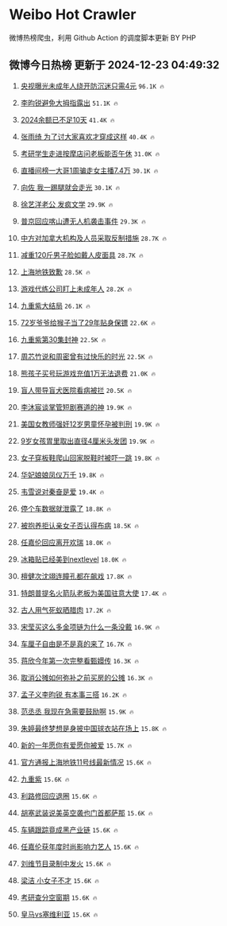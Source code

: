 # Weibo Hot Crawler 



微博热榜爬虫，利用 Github Action 的调度脚本更新 BY PHP 


## 微博今日热榜 更新于 2024-12-23 04:49:32 
1. [央视曝光未成年人绕开防沉迷只需4元](https://s.weibo.com/weibo?q=%23%E5%A4%AE%E8%A7%86%E6%9B%9D%E5%85%89%E6%9C%AA%E6%88%90%E5%B9%B4%E4%BA%BA%E7%BB%95%E5%BC%80%E9%98%B2%E6%B2%89%E8%BF%B7%E5%8F%AA%E9%9C%804%E5%85%83%23&t=31&band_rank=1&Refer=top) `96.1K 🔥` 

1. [李昀锐避免大拇指露出](https://s.weibo.com/weibo?q=%23%E6%9D%8E%E6%98%80%E9%94%90%E9%81%BF%E5%85%8D%E5%A4%A7%E6%8B%87%E6%8C%87%E9%9C%B2%E5%87%BA%23&t=31&band_rank=2&Refer=top) `51.1K 🔥` 

1. [2024余额已不足10天](https://s.weibo.com/weibo?q=%232024%E4%BD%99%E9%A2%9D%E5%B7%B2%E4%B8%8D%E8%B6%B310%E5%A4%A9%23&t=31&band_rank=3&Refer=top) `41.4K 🔥` 

1. [张雨绮 为了讨大家喜欢才穿成这样](https://s.weibo.com/weibo?q=%E5%BC%A0%E9%9B%A8%E7%BB%AE%20%E4%B8%BA%E4%BA%86%E8%AE%A8%E5%A4%A7%E5%AE%B6%E5%96%9C%E6%AC%A2%E6%89%8D%E7%A9%BF%E6%88%90%E8%BF%99%E6%A0%B7&t=31&band_rank=4&Refer=top) `40.4K 🔥` 

1. [考研学生走进按摩店问老板能否午休](https://s.weibo.com/weibo?q=%23%E8%80%83%E7%A0%94%E5%AD%A6%E7%94%9F%E8%B5%B0%E8%BF%9B%E6%8C%89%E6%91%A9%E5%BA%97%E9%97%AE%E8%80%81%E6%9D%BF%E8%83%BD%E5%90%A6%E5%8D%88%E4%BC%91%23&t=31&band_rank=5&Refer=top) `31.0K 🔥` 

1. [直播间榜一大哥1周骗走女主播7.4万](https://s.weibo.com/weibo?q=%23%E7%9B%B4%E6%92%AD%E9%97%B4%E6%A6%9C%E4%B8%80%E5%A4%A7%E5%93%A51%E5%91%A8%E9%AA%97%E8%B5%B0%E5%A5%B3%E4%B8%BB%E6%92%AD7.4%E4%B8%87%23&t=31&band_rank=6&Refer=top) `30.1K 🔥` 

1. [向佐 我一踢腿就会走光](https://s.weibo.com/weibo?q=%E5%90%91%E4%BD%90%20%E6%88%91%E4%B8%80%E8%B8%A2%E8%85%BF%E5%B0%B1%E4%BC%9A%E8%B5%B0%E5%85%89&t=31&band_rank=7&Refer=top) `30.1K 🔥` 

1. [徐艺洋老公 发疯文学](https://s.weibo.com/weibo?q=%E5%BE%90%E8%89%BA%E6%B4%8B%E8%80%81%E5%85%AC%20%E5%8F%91%E7%96%AF%E6%96%87%E5%AD%A6&t=31&band_rank=8&Refer=top) `29.9K 🔥` 

1. [普京回应喀山遭无人机袭击事件](https://s.weibo.com/weibo?q=%23%E6%99%AE%E4%BA%AC%E5%9B%9E%E5%BA%94%E5%96%80%E5%B1%B1%E9%81%AD%E6%97%A0%E4%BA%BA%E6%9C%BA%E8%A2%AD%E5%87%BB%E4%BA%8B%E4%BB%B6%23&t=31&band_rank=9&Refer=top) `29.3K 🔥` 

1. [中方对加拿大机构及人员采取反制措施](https://s.weibo.com/weibo?q=%23%E4%B8%AD%E6%96%B9%E5%AF%B9%E5%8A%A0%E6%8B%BF%E5%A4%A7%E6%9C%BA%E6%9E%84%E5%8F%8A%E4%BA%BA%E5%91%98%E9%87%87%E5%8F%96%E5%8F%8D%E5%88%B6%E6%8E%AA%E6%96%BD%23&t=31&band_rank=10&Refer=top) `28.7K 🔥` 

1. [减重120斤男子脸如戴人皮面具](https://s.weibo.com/weibo?q=%23%E5%87%8F%E9%87%8D120%E6%96%A4%E7%94%B7%E5%AD%90%E8%84%B8%E5%A6%82%E6%88%B4%E4%BA%BA%E7%9A%AE%E9%9D%A2%E5%85%B7%23&t=31&band_rank=11&Refer=top) `28.7K 🔥` 

1. [上海地铁致歉](https://s.weibo.com/weibo?q=%23%E4%B8%8A%E6%B5%B7%E5%9C%B0%E9%93%81%E8%87%B4%E6%AD%89%23&t=31&band_rank=12&Refer=top) `28.5K 🔥` 

1. [游戏代练公司盯上未成年人](https://s.weibo.com/weibo?q=%23%E6%B8%B8%E6%88%8F%E4%BB%A3%E7%BB%83%E5%85%AC%E5%8F%B8%E7%9B%AF%E4%B8%8A%E6%9C%AA%E6%88%90%E5%B9%B4%E4%BA%BA%23&t=31&band_rank=13&Refer=top) `28.2K 🔥` 

1. [九重紫大结局](https://s.weibo.com/weibo?q=%23%E4%B9%9D%E9%87%8D%E7%B4%AB%E5%A4%A7%E7%BB%93%E5%B1%80%23&t=31&band_rank=14&Refer=top) `26.1K 🔥` 

1. [72岁爷爷给猴子当了29年贴身保镖](https://s.weibo.com/weibo?q=%2372%E5%B2%81%E7%88%B7%E7%88%B7%E7%BB%99%E7%8C%B4%E5%AD%90%E5%BD%93%E4%BA%8629%E5%B9%B4%E8%B4%B4%E8%BA%AB%E4%BF%9D%E9%95%96%23&t=31&band_rank=15&Refer=top) `22.6K 🔥` 

1. [九重紫第30集封神](https://s.weibo.com/weibo?q=%23%E4%B9%9D%E9%87%8D%E7%B4%AB%E7%AC%AC30%E9%9B%86%E5%B0%81%E7%A5%9E%23&t=31&band_rank=16&Refer=top) `22.5K 🔥` 

1. [周芯竹说和周密曾有过快乐的时光](https://s.weibo.com/weibo?q=%23%E5%91%A8%E8%8A%AF%E7%AB%B9%E8%AF%B4%E5%92%8C%E5%91%A8%E5%AF%86%E6%9B%BE%E6%9C%89%E8%BF%87%E5%BF%AB%E4%B9%90%E7%9A%84%E6%97%B6%E5%85%89%23&t=31&band_rank=17&Refer=top) `22.5K 🔥` 

1. [熊孩子买号玩游戏充值1万无法退费](https://s.weibo.com/weibo?q=%23%E7%86%8A%E5%AD%A9%E5%AD%90%E4%B9%B0%E5%8F%B7%E7%8E%A9%E6%B8%B8%E6%88%8F%E5%85%85%E5%80%BC1%E4%B8%87%E6%97%A0%E6%B3%95%E9%80%80%E8%B4%B9%23&t=31&band_rank=18&Refer=top) `21.0K 🔥` 

1. [盲人带导盲犬医院看病被拦](https://s.weibo.com/weibo?q=%23%E7%9B%B2%E4%BA%BA%E5%B8%A6%E5%AF%BC%E7%9B%B2%E7%8A%AC%E5%8C%BB%E9%99%A2%E7%9C%8B%E7%97%85%E8%A2%AB%E6%8B%A6%23&t=31&band_rank=19&Refer=top) `20.5K 🔥` 

1. [李沐宸谈掌管短剧赛道的神](https://s.weibo.com/weibo?q=%23%E6%9D%8E%E6%B2%90%E5%AE%B8%E8%B0%88%E6%8E%8C%E7%AE%A1%E7%9F%AD%E5%89%A7%E8%B5%9B%E9%81%93%E7%9A%84%E7%A5%9E%23&t=31&band_rank=20&Refer=top) `19.9K 🔥` 

1. [美国女教师强奸12岁男童怀孕被判刑](https://s.weibo.com/weibo?q=%23%E7%BE%8E%E5%9B%BD%E5%A5%B3%E6%95%99%E5%B8%88%E5%BC%BA%E5%A5%B812%E5%B2%81%E7%94%B7%E7%AB%A5%E6%80%80%E5%AD%95%E8%A2%AB%E5%88%A4%E5%88%91%23&t=31&band_rank=21&Refer=top) `19.9K 🔥` 

1. [9岁女孩胃里取出直径4厘米头发团](https://s.weibo.com/weibo?q=%239%E5%B2%81%E5%A5%B3%E5%AD%A9%E8%83%83%E9%87%8C%E5%8F%96%E5%87%BA%E7%9B%B4%E5%BE%844%E5%8E%98%E7%B1%B3%E5%A4%B4%E5%8F%91%E5%9B%A2%23&t=31&band_rank=22&Refer=top) `19.9K 🔥` 

1. [女子穿板鞋爬山回家脱鞋时被吓一跳](https://s.weibo.com/weibo?q=%23%E5%A5%B3%E5%AD%90%E7%A9%BF%E6%9D%BF%E9%9E%8B%E7%88%AC%E5%B1%B1%E5%9B%9E%E5%AE%B6%E8%84%B1%E9%9E%8B%E6%97%B6%E8%A2%AB%E5%90%93%E4%B8%80%E8%B7%B3%23&t=31&band_rank=23&Refer=top) `19.8K 🔥` 

1. [华妃娘娘凤仪万千](https://s.weibo.com/weibo?q=%E5%8D%8E%E5%A6%83%E5%A8%98%E5%A8%98%E5%87%A4%E4%BB%AA%E4%B8%87%E5%8D%83&t=31&band_rank=24&Refer=top) `19.8K 🔥` 

1. [韦雪说对秦奋是爱](https://s.weibo.com/weibo?q=%23%E9%9F%A6%E9%9B%AA%E8%AF%B4%E5%AF%B9%E7%A7%A6%E5%A5%8B%E6%98%AF%E7%88%B1%23&t=31&band_rank=25&Refer=top) `19.4K 🔥` 

1. [停个车数据就泄露了](https://s.weibo.com/weibo?q=%23%E5%81%9C%E4%B8%AA%E8%BD%A6%E6%95%B0%E6%8D%AE%E5%B0%B1%E6%B3%84%E9%9C%B2%E4%BA%86%23&t=31&band_rank=26&Refer=top) `18.8K 🔥` 

1. [被抱养拒认亲女子否认得布病](https://s.weibo.com/weibo?q=%23%E8%A2%AB%E6%8A%B1%E5%85%BB%E6%8B%92%E8%AE%A4%E4%BA%B2%E5%A5%B3%E5%AD%90%E5%90%A6%E8%AE%A4%E5%BE%97%E5%B8%83%E7%97%85%23&t=31&band_rank=27&Refer=top) `18.5K 🔥` 

1. [任嘉伦回应离开欢瑞](https://s.weibo.com/weibo?q=%E4%BB%BB%E5%98%89%E4%BC%A6%E5%9B%9E%E5%BA%94%E7%A6%BB%E5%BC%80%E6%AC%A2%E7%91%9E&t=31&band_rank=28&Refer=top) `18.0K 🔥` 

1. [冰箱贴已经美到nextlevel](https://s.weibo.com/weibo?q=%23%E5%86%B0%E7%AE%B1%E8%B4%B4%E5%B7%B2%E7%BB%8F%E7%BE%8E%E5%88%B0nextlevel%23&t=31&band_rank=29&Refer=top) `18.0K 🔥` 

1. [檀健次沈翊连瞳孔都在飙戏](https://s.weibo.com/weibo?q=%E6%AA%80%E5%81%A5%E6%AC%A1%E6%B2%88%E7%BF%8A%E8%BF%9E%E7%9E%B3%E5%AD%94%E9%83%BD%E5%9C%A8%E9%A3%99%E6%88%8F&t=31&band_rank=30&Refer=top) `17.8K 🔥` 

1. [特朗普提名火箭队老板为美国驻意大使](https://s.weibo.com/weibo?q=%23%E7%89%B9%E6%9C%97%E6%99%AE%E6%8F%90%E5%90%8D%E7%81%AB%E7%AE%AD%E9%98%9F%E8%80%81%E6%9D%BF%E4%B8%BA%E7%BE%8E%E5%9B%BD%E9%A9%BB%E6%84%8F%E5%A4%A7%E4%BD%BF%23&t=31&band_rank=31&Refer=top) `17.4K 🔥` 

1. [古人用气死蚁晒腊肉](https://s.weibo.com/weibo?q=%23%E5%8F%A4%E4%BA%BA%E7%94%A8%E6%B0%94%E6%AD%BB%E8%9A%81%E6%99%92%E8%85%8A%E8%82%89%23&t=31&band_rank=32&Refer=top) `17.2K 🔥` 

1. [宋莹买这么多金项链为什么一条没戴](https://s.weibo.com/weibo?q=%E5%AE%8B%E8%8E%B9%E4%B9%B0%E8%BF%99%E4%B9%88%E5%A4%9A%E9%87%91%E9%A1%B9%E9%93%BE%E4%B8%BA%E4%BB%80%E4%B9%88%E4%B8%80%E6%9D%A1%E6%B2%A1%E6%88%B4&t=31&band_rank=33&Refer=top) `16.9K 🔥` 

1. [车厘子自由是不是真的来了](https://s.weibo.com/weibo?q=%23%E8%BD%A6%E5%8E%98%E5%AD%90%E8%87%AA%E7%94%B1%E6%98%AF%E4%B8%8D%E6%98%AF%E7%9C%9F%E7%9A%84%E6%9D%A5%E4%BA%86%23&t=31&band_rank=34&Refer=top) `16.7K 🔥` 

1. [蒋欣今年第一次完整看甄嬛传](https://s.weibo.com/weibo?q=%23%E8%92%8B%E6%AC%A3%E4%BB%8A%E5%B9%B4%E7%AC%AC%E4%B8%80%E6%AC%A1%E5%AE%8C%E6%95%B4%E7%9C%8B%E7%94%84%E5%AC%9B%E4%BC%A0%23&t=31&band_rank=35&Refer=top) `16.3K 🔥` 

1. [取消公摊如何弥补之前买房的公摊](https://s.weibo.com/weibo?q=%23%E5%8F%96%E6%B6%88%E5%85%AC%E6%91%8A%E5%A6%82%E4%BD%95%E5%BC%A5%E8%A1%A5%E4%B9%8B%E5%89%8D%E4%B9%B0%E6%88%BF%E7%9A%84%E5%85%AC%E6%91%8A%23&t=31&band_rank=36&Refer=top) `16.3K 🔥` 

1. [孟子义李昀锐 有本事三搭](https://s.weibo.com/weibo?q=%E5%AD%9F%E5%AD%90%E4%B9%89%E6%9D%8E%E6%98%80%E9%94%90%20%E6%9C%89%E6%9C%AC%E4%BA%8B%E4%B8%89%E6%90%AD&t=31&band_rank=37&Refer=top) `16.2K 🔥` 

1. [范丞丞 我现在急需要鼓励啊](https://s.weibo.com/weibo?q=%E8%8C%83%E4%B8%9E%E4%B8%9E%20%E6%88%91%E7%8E%B0%E5%9C%A8%E6%80%A5%E9%9C%80%E8%A6%81%E9%BC%93%E5%8A%B1%E5%95%8A&t=31&band_rank=38&Refer=top) `15.9K 🔥` 

1. [朱婷最终梦想是身披中国球衣站在场上](https://s.weibo.com/weibo?q=%23%E6%9C%B1%E5%A9%B7%E6%9C%80%E7%BB%88%E6%A2%A6%E6%83%B3%E6%98%AF%E8%BA%AB%E6%8A%AB%E4%B8%AD%E5%9B%BD%E7%90%83%E8%A1%A3%E7%AB%99%E5%9C%A8%E5%9C%BA%E4%B8%8A%23&t=31&band_rank=39&Refer=top) `15.8K 🔥` 

1. [新的一年愿你有爱愿你被爱](https://s.weibo.com/weibo?q=%23%E6%96%B0%E7%9A%84%E4%B8%80%E5%B9%B4%E6%84%BF%E4%BD%A0%E6%9C%89%E7%88%B1%E6%84%BF%E4%BD%A0%E8%A2%AB%E7%88%B1%23&t=31&band_rank=40&Refer=top) `15.7K 🔥` 

1. [官方通报上海地铁11号线最新情况](https://s.weibo.com/weibo?q=%23%E5%AE%98%E6%96%B9%E9%80%9A%E6%8A%A5%E4%B8%8A%E6%B5%B7%E5%9C%B0%E9%93%8111%E5%8F%B7%E7%BA%BF%E6%9C%80%E6%96%B0%E6%83%85%E5%86%B5%23&t=31&band_rank=41&Refer=top) `15.6K 🔥` 

1. [九重紫](https://s.weibo.com/weibo?q=%E4%B9%9D%E9%87%8D%E7%B4%AB&t=31&band_rank=42&Refer=top) `15.6K 🔥` 

1. [利路修回应退圈](https://s.weibo.com/weibo?q=%23%E5%88%A9%E8%B7%AF%E4%BF%AE%E5%9B%9E%E5%BA%94%E9%80%80%E5%9C%88%23&t=31&band_rank=43&Refer=top) `15.6K 🔥` 

1. [胡塞武装说美英空袭也门首都萨那](https://s.weibo.com/weibo?q=%23%E8%83%A1%E5%A1%9E%E6%AD%A6%E8%A3%85%E8%AF%B4%E7%BE%8E%E8%8B%B1%E7%A9%BA%E8%A2%AD%E4%B9%9F%E9%97%A8%E9%A6%96%E9%83%BD%E8%90%A8%E9%82%A3%23&t=31&band_rank=44&Refer=top) `15.6K 🔥` 

1. [车辆跟踪竟成黑产业链](https://s.weibo.com/weibo?q=%23%E8%BD%A6%E8%BE%86%E8%B7%9F%E8%B8%AA%E7%AB%9F%E6%88%90%E9%BB%91%E4%BA%A7%E4%B8%9A%E9%93%BE%23&t=31&band_rank=45&Refer=top) `15.6K 🔥` 

1. [任嘉伦获年度时尚影响力艺人](https://s.weibo.com/weibo?q=%23%E4%BB%BB%E5%98%89%E4%BC%A6%E8%8E%B7%E5%B9%B4%E5%BA%A6%E6%97%B6%E5%B0%9A%E5%BD%B1%E5%93%8D%E5%8A%9B%E8%89%BA%E4%BA%BA%23&t=31&band_rank=46&Refer=top) `15.6K 🔥` 

1. [刘维节目录制中发火](https://s.weibo.com/weibo?q=%E5%88%98%E7%BB%B4%E8%8A%82%E7%9B%AE%E5%BD%95%E5%88%B6%E4%B8%AD%E5%8F%91%E7%81%AB&t=31&band_rank=47&Refer=top) `15.6K 🔥` 

1. [梁洁 小女子不才](https://s.weibo.com/weibo?q=%E6%A2%81%E6%B4%81%20%E5%B0%8F%E5%A5%B3%E5%AD%90%E4%B8%8D%E6%89%8D&t=31&band_rank=48&Refer=top) `15.6K 🔥` 

1. [考研查分空窗期](https://s.weibo.com/weibo?q=%23%E8%80%83%E7%A0%94%E6%9F%A5%E5%88%86%E7%A9%BA%E7%AA%97%E6%9C%9F%23&t=31&band_rank=49&Refer=top) `15.6K 🔥` 

1. [皇马vs塞维利亚](https://s.weibo.com/weibo?q=%23%E7%9A%87%E9%A9%ACvs%E5%A1%9E%E7%BB%B4%E5%88%A9%E4%BA%9A%23&t=31&band_rank=50&Refer=top) `15.6K 🔥` 

